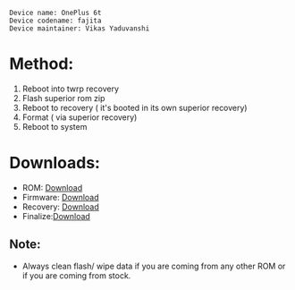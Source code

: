 ```
Device name: OnePlus 6t
Device codename: fajita
Device maintainer: Vikas Yaduvanshi 
```

# Method: 

1. Reboot into twrp recovery 
2. Flash superior rom zip
3. Reboot to recovery ( it's booted in its own superior recovery)
4. Format ( via superior recovery)
5. Reboot to system

# Downloads:

* ROM: [Download](https://sourceforge.net/projects/superioros/files/fajita/)
* Firmware: [Download](https://www.oneplus.in/support/softwareupgrade)
* Recovery: [Download](https://sourceforge.net/projects/oneplus-6-series/files/A12%20TWRP/Fajita/)
* Finalize:[Download](https://androidfilehost.com/?fid=17825722713688282069)

## Note:

* Always clean flash/ wipe data if you are coming from any other ROM or if you are coming from stock.